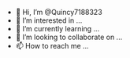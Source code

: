 - 👋 Hi, I’m @Quincy7188323
- 👀 I’m interested in ...
- 🌱 I’m currently learning ...
- 💞️ I’m looking to collaborate on ...
- 📫 How to reach me ...

<!---
Quincy7188323/Quincy7188323 is a ✨ special ✨ repository because its `README.md` (this file) appears on your GitHub profile.
You can click the Preview link to take a look at your changes.
--->
